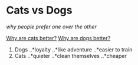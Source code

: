 # Cats vs Dogs
*why people prefer one over the other*

[Why are cats better?](https://www.thesprucepets.com/why-cats-are-better-than-dogs-554880)
[Why are dogs better?](https://www.thesprucepets.com/reasons-dogs-are-better-than-cats-1118371)

1. Dogs
..*loyalty
..*like adventure
..*easier to train
1. Cats
..*quieter
..*clean themselves
..*cheaper
